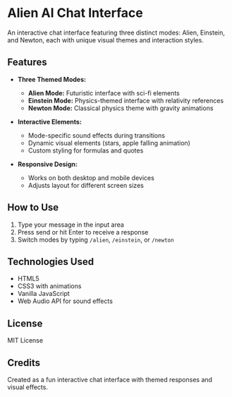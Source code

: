 # Alien AI Chat Interface

An interactive chat interface featuring three distinct modes: Alien, Einstein, and Newton, each with unique visual themes and interaction styles.

## Features

- **Three Themed Modes:**
  - **Alien Mode:** Futuristic interface with sci-fi elements
  - **Einstein Mode:** Physics-themed interface with relativity references
  - **Newton Mode:** Classical physics theme with gravity animations

- **Interactive Elements:**
  - Mode-specific sound effects during transitions
  - Dynamic visual elements (stars, apple falling animation)
  - Custom styling for formulas and quotes

- **Responsive Design:**
  - Works on both desktop and mobile devices
  - Adjusts layout for different screen sizes

## How to Use

1. Type your message in the input area
2. Press send or hit Enter to receive a response
3. Switch modes by typing `/alien`, `/einstein`, or `/newton`

## Technologies Used

- HTML5
- CSS3 with animations
- Vanilla JavaScript
- Web Audio API for sound effects

## License

MIT License

## Credits

Created as a fun interactive chat interface with themed responses and visual effects. 